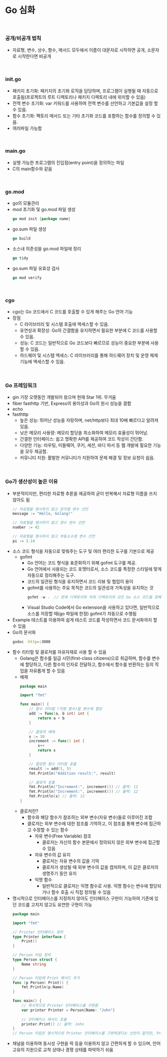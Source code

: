 
# Go 심화
<br/>

### 공개/비공개 법칙
  + 자료형, 변수, 상수, 함수, 메서드 모두에서 이름이 대문자로 시작하면 공개, 소문자로 시작한다면 비공개
<br/>

### init.go
  + 패키지 초기화: 패키지의 초기화 로직을 담당하며, 프로그램이 실행될 때 자동으로 호출됨(프로젝트의 루트 디렉토리나 패키지 디렉토리 내에 위치할 수 있음)
  + 전역 변수 초기화: var 키워드를 사용하여 전역 변수를 선언하고 기본값을 설정 할 수 있음.
  + 함수 초기화: 팩토리 메서드 또는 기타 초기화 코드를 포함하는 함수를 정의할 수 있음.
  + 여러파일 가능함
<br/>

### main.go
  + 실행 가능한 프로그램의 진입점(entry point)을 정의하는 파일
  + C의 main함수와 같음
<br/>

### go.mod
  + go의 모듈관리
  + mod 초기화 및 go.mod 파일 생성
    ```go
    go mod init {package name}
	  ```
  + go.sum 파일 생성
    ```go
    go build 
	  ```
  + 소스내 의존성을 go.mod 파일에 정리
    ```go
    go tidy
	  ```
  + go.sum 파일 유효성 검사
    ```go
    go mod verify
	  ```
<br/>

### cgo
  + cgo는 Go 코드에서 C 코드를 호출할 수 있게 해주는 Go 언어 기능
  + 장점
	- C 라이브러리 및 시스템 호출에 액세스할 수 있음.
	- 유연성과 확장성: Go의 간결함을 유지하면서 필요한 부분에 C 코드를 사용할 수 있음.
	- 성능: C 코드는 일반적으로 Go 코드보다 빠르므로 성능이 중요한 부분에 사용할 수 있음.
	- 하드웨어 및 시스템 액세스: C 라이브러리를 통해 하드웨어 장치 및 운영 체제 기능에 액세스할 수 있음.
<br/>

### Go 프레임워크
  + gin 가장 오랫동안 개발되어 왔으며 현재 Star 1위. 무거움
  + fiber fasthttp 기반, Express의 용이성과 Go의 원시 성능을 결합
  + echo
  + fasthttp
    - 높은 성능: 뛰어난 성능을 자랑하며, net/http보다 최대 10배 빠르다고 알려져 있음.
	- 낮은 메모리 사용량: 메모리 할당을 최소화하여 메모리 효율성이 뛰어남.
	- 간결한 인터페이스: 쉽고 명확한 API를 제공하여 코드 작성이 간단함.
	- 다양한 기능: 라우팅, 미들웨어, 쿠키, 세션, 바디 파서 등 웹 개발에 필요한 기능을 모두 제공함.
	- 커뮤니티 지원: 활발한 커뮤니티가 지원하여 문제 해결 및 정보 요청이 쉽음.
<br/>

### Go가 생산성이 높은 이유
  + 부분적이지만, 편리한 자료형 추론을 제공하여 굳이 반복해서 자료형 이름을 쓰지 않아도 됨
    ```go
    // 자료형을 명시하지 않고 문자열 변수 선언
    message := "Hello, Golang!"

    // 자료형을 명시하지 않고 정수 변수 선언
    number := 42

    // 자료형을 명시하지 않고 부동소수점 변수 선언
    pi := 3.14
    ```
  + 소스 코드 형식을 자동으로 맞춰주는 도구 및 여러 편리한 도구를 기본으로 제공
    + gofmt
      + Go 언어는 코드 형식을 표준화하기 위해 gofmt 도구를 제공. 
      + Go 언어에서 사용되는 코드 포맷터로서, 소스 코드를 특정한 스타일에 맞게 자동으로 정리해주는 도구. 
      + 코드의 일관된 형식을 유지하면서 코드 리뷰 및 협업이 용이
      + gofmt를 사용하는 주요 목적은 코드의 일관성과 가독성을 유지하는 것
        ```go
        gofmt -w .  // 현재 디렉토리와 하위 디렉토리의 모든 Go 소스 코드를 정해진 스타일에 맞게 수정
        ```
      + Visual Studio Code에서 Go extension을 사용하고 있다면, 일반적으로 소스를 저장할 때(go 파일에 한정) gofmt가 자동으로 수행됨
  + Example 테스트를 이용하여 쉽게 테스트 코드를 작성하면서 코드 문서화까지 할 수 있음
  + Go의 문서와
    ```bash
    godoc -http=:3000
    ```
  + 함수 리터럴 및 클로저를 자유자재로 사용 할 수 있음
    + Golang은 함수를 일급 시민(first-class citizens)으로 취급하며, 함수를 변수에 할당하고, 다른 함수의 인자로 전달하고, 함수에서 함수를 반환하는 등의 작업을 자유롭게 할 수 있음
    + 예제
      ```go
      package main

      import "fmt"

      func main() {
          // 함수 리터럴 (익명 함수)을 변수에 할당
          add := func(a, b int) int {
              return a + b
          }

          // 클로저 예제
          x := 10
          increment := func() int {
              x++
              return x
          }

          // 할당한 함수 리터럴 호출
          result := add(3, 5)
          fmt.Println("Addition result:", result)

          // 클로저 호출
          fmt.Println("Increment:", increment()) // 출력: 11
          fmt.Println("Increment:", increment()) // 출력: 12
          fmt.Println(x) // 출력: 12
      }
      ```
    + 클로저란?
      + 함수와 해당 함수가 참조하는 외부 변수(자유 변수)들로 이루어진 조합
      + 클로저는 외부 변수에 대한 참조를 기억하고, 이 참조를 통해 변수에 접근하고 수정할 수 있는 함수
        + 자유 변수(Free Variable) 참조
          + 클로저는 자신의 함수 본문에서 정의되지 않은 외부 변수에 접근할 수 있음
        + 자유 변수의 값 유지
          + 클로저는 자유 변수의 값을 기억
          +  클로저가 생성될 때 외부 변수의 값을 캡처하며, 이 값은 클로저의 생명주기 동안 유지
        + 익명 함수
          + 일반적으로 클로저는 익명 함수로 사용. 익명 함수는 변수에 할당되거나 함수 호출 시 직접 정의될 수 있음
  + 명시적으로 인터페이스를 지정하지 않아도 인터페이스 구현이 가능하여 기존에 있던 코드를 고치지 않고도 유연한 구현이 가능
    ```go
    package main

    import "fmt"

    // Printer 인터페이스 정의
    type Printer interface {
        Print()
    }

    // Person 타입 정의
    type Person struct {
        Name string
    }

    // Person 타입에 Print 메서드 추가
    func (p Person) Print() {
        fmt.Println(p.Name)
    }

    func main() {
        // 묵시적으로 Printer 인터페이스를 구현함
        var printer Printer = Person{Name: "John"}
        
        // 인터페이스 메서드 호출
        printer.Print() // 출력: John
    }
    // Person 타입은 명시적으로 Printer 인터페이스를 구현하겠다는 선언이 없지만, Print 메서드를 가지고 있기 때문에 자동으로 Printer 인터페이스를 구현하게 됨
    ```
  + 채널을 이용하여 동시성 구현을 락 등을 이용하지 않고 간편하게 할 수 있으며, 언어 고유의 지원으로 교착 상태나 경쟁 상태를 파악하기 쉬움